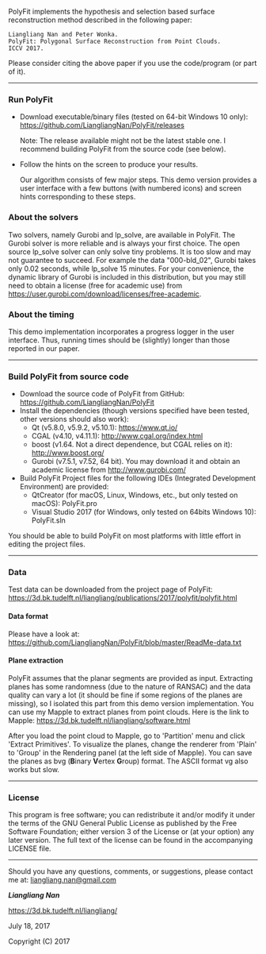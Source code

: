 PolyFit implements the hypothesis and selection based surface reconstruction method described in the following paper:
```
Liangliang Nan and Peter Wonka. 
PolyFit: Polygonal Surface Reconstruction from Point Clouds. 
ICCV 2017.
```
Please consider citing the above paper if you use the code/program (or part of it). 

---

### Run PolyFit
- Download executable/binary files (tested on 64-bit Windows 10 only): 
  https://github.com/LiangliangNan/PolyFit/releases

  Note: The release available might not be the latest stable one. I recommend building PolyFit from the source code (see below).

- Follow the hints on the screen to produce your results.
  
  Our algorithm consists of few major steps. This demo version provides a user interface with a few buttons (with numbered icons) and screen hints corresponding to these steps.

### About the solvers
Two solvers, namely Gurobi and lp_solve, are available in PolyFit. The Gurobi solver is more reliable and is always your first choice. The open source lp_solve solver can only solve tiny problems. It is too slow and may not guarantee to succeed. For example the data "000-bld_02", Gurobi takes only 0.02 seconds, while lp_solve 15 minutes. For your convenience, the dynamic library of Gurobi is included in this distribution, but you may still need to obtain a license (free for academic use) from 
https://user.gurobi.com/download/licenses/free-academic. 
      
### About the timing
This demo implementation incorporates a progress logger in the user interface. Thus, running times should be (slightly) longer than those reported in our paper.     

---

### Build PolyFit from source code
* Download the source code of PolyFit from GitHub: https://github.com/LiangliangNan/PolyFit
* Install the dependencies (though versions specified have been tested, other versions should also work):
  - Qt (v5.8.0, v5.9.2, v5.10.1): 
    https://www.qt.io/
  - CGAL (v4.10, v4.11.1):
    http://www.cgal.org/index.html
  - boost (v1.64. Not a direct dependence, but CGAL relies on it):
    http://www.boost.org/
  - Gurobi (v7.5.1, v7.52, 64 bit). You may download it and obtain an academic license from 
    http://www.gurobi.com/
* Build PolyFit
  Project files for the following IDEs (Integrated Development Environment) are provided:
  - QtCreator (for macOS, Linux, Windows, etc., but only tested on macOS): PolyFit.pro
  - Visual Studio 2017 (for Windows, only tested on 64bits Windows 10): PolyFit.sln
  
You should be able to build PolyFit on most platforms with little effort in editing the project files.

---

### Data
Test data can be downloaded from the project page of PolyFit:
https://3d.bk.tudelft.nl/liangliang/publications/2017/polyfit/polyfit.html

#### Data format
Please have a look at:
https://github.com/LiangliangNan/PolyFit/blob/master/ReadMe-data.txt

#### Plane extraction
PolyFit assumes that the planar segments are provided as input. 
Extracting planes has some randomness (due to the nature of RANSAC) and the data quality can vary a lot (it should be fine if some regions of the planes are missing), so I isolated this part from this demo version implementation. You can use my Mapple to extract planes from point clouds. Here is the link to Mapple: https://3d.bk.tudelft.nl/liangliang/software.html    

After you load the point cloud to Mapple, go to 'Partition' menu and click 'Extract Primitives'. To visualize the planes, change the renderer from 'Plain' to 'Group' in the Rendering panel (at the left side of Mapple). You can save the planes as bvg (**B**inary **V**ertex **G**roup) format. The ASCII format vg also works but slow.

---

### License
This program is free software; you can redistribute it and/or modify it under the terms of the GNU General Public License as published by the Free Software Foundation; either version 3 of the License or (at your option) any later version. The full text of the license can be found in the accompanying LICENSE file.

---

Should you have any questions, comments, or suggestions, please contact me at: 
liangliang.nan@gmail.com

**_Liangliang Nan_**

https://3d.bk.tudelft.nl/liangliang/

July 18, 2017

Copyright (C) 2017 
